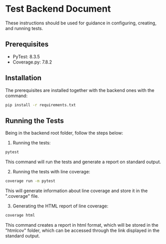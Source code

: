 # Test Backend Document

These instructions should be used for guidance in configuring, creating, and running tests.

## Prerequisites

- PyTest: 8.3.5
- Coverage.py: 7.8.2

## Installation

The prerequisites are installed together with the backend ones with the command:

```bash
pip install -r requirements.txt
```

## Running the Tests

Being in the backend root folder, follow the steps below:

1. Running the tests:

```bash
pytest
```

This command will run the tests and generate a report on standard output.

2. Running the tests with line coverage:

```bash
coverage run -m pytest
```

This will generate information about line coverage and store it in the ".coverage" file.

3. Generating the HTML report of line coverage:

```bash
coverage html
```

This command creates a report in html format, which will be stored in the "htmlcov" folder, which can be accessed through the link displayed in the standard output.
